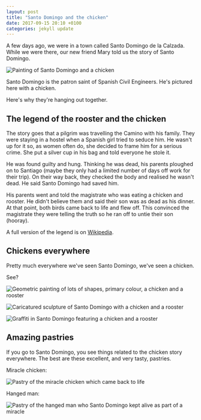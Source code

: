 ```yaml
---
layout: post
title: "Santo Domingo and the chicken"
date: 2017-09-15 20:10 +0100
categories: jekyll update
---
```


A few days ago, we were in a town called Santo Domingo de la Calzada. While we were there, our new friend Mary told us the story of Santo Domingo.

![Painting of Santo Domingo and a chicken](https://github.com/tombye/trexit/raw/gh-pages/assets/images/painting-of-santo-domingo-with-a-chicken.jpg)

Santo Domingo is the patron saint of Spanish Civil Engineers. He's pictured here with a chicken.

Here's why they're hanging out together.

## The legend of the rooster and the chicken

The story goes that a pilgrim was travelling the Camino with his family. They were staying in a hostel when a Spanish girl tried to seduce him. He wasn't up for it so, as women often do, she decided to frame him for a serious crime. She put a silver cup in his bag and told everyone he stole it.

He was found guilty and hung. Thinking he was dead, his parents ploughed on to Santiago (maybe they only had a limited number of days off work for their trip). On their way back, they checked the body and realised he wasn't dead. He said Santo Domingo had saved him.

His parents went and told the magistrate who was eating a chicken and rooster. He didn't believe them and said their son was as dead as his dinner. At that point, both birds came back to life and flew off. This convinced the magistrate they were telling the truth so he ran off to untie their son (hooray).

A full version of the legend is on [Wikipedia](https://en.m.wikipedia.org/wiki/Dominic_de_la_Calzada).

## Chickens everywhere 

Pretty much everywhere we've seen Santo Domingo, we've seen a chicken.

See?

![Geometric painting of lots of shapes, primary colour, a chicken and a rooster](https://github.com/tombye/trexit/raw/gh-pages/assets/images/painting-of-a-chicken-and-rooster.jpg)

![Caricatured sculpture of Santo Domingo with a chicken and a rooster](https://github.com/tombye/trexit/raw/gh-pages/assets/images/caricatured-sculpture-of-santo-domingo.jpg)

![Graffiti in Santo Domingo featuring a chicken and a rooster](https://github.com/tombye/trexit/raw/gh-pages/assets/images/graffiti-in-santo-domingo.jpg)

## Amazing pastries

If you go to Santo Domingo, you see things related to the chicken story everywhere. The best are these excellent, and very tasty, pastries.

Miracle chicken:

![Pastry of the miracle chicken which came back to life](https://github.com/tombye/trexit/raw/gh-pages/assets/images/chicken-pastry.jpg)

Hanged man:

![Pastry of the hanged man who Santo Domingo kept alive as part of a miracle](https://github.com/tombye/trexit/raw/gh-pages/assets/images/hanged-man-pastry.jpg)
